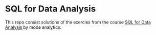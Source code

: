 # SQL for Data Analysis

This repo consist solutions of the exercies from the course [SQL for Data Analysis](https://www.udacity.com/course/sql-for-data-analysis--ud198 "mode analytics") by mode analytics.
